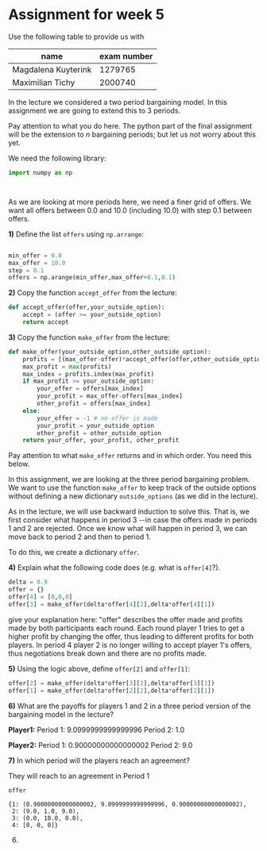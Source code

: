 
# Assignment for week 5

Use the following table to provide us with

|name| exam number|
|----|----|
|Magdalena Kuyterink| 1279765|
|Maximilian Tichy| 2000740|

In the lecture we considered a two period bargaining model. In this assignment we are going to extend this to 3 periods.

Pay attention to what you do here. The python part of the final assignment will be the extension to $n$ bargaining periods; but let us not worry about this yet.

We need the following library:


```python
import numpy as np
```


```python

```


```python

```

As we are looking at more periods here, we need a finer grid of offers. We want all offers between 0.0 and 10.0 (including 10.0) with step 0.1 between offers.

**1)** Define the list `offers` using `np.arrange`:


```python

```


```python
min_offer = 0.0
max_offer = 10.0
step = 0.1
offers = np.arange(min_offer,max_offer+0.1,0.1)

```

**2)** Copy the function `accept_offer` from the lecture:


```python
def accept_offer(offer,your_outside_option):
    accept = (offer >= your_outside_option)
    return accept
```

**3)** Copy the function `make_offer` from the lecture:


```python
def make_offer(your_outside_option,other_outside_option):
    profits = [(max_offer-offer)*accept_offer(offer,other_outside_option) for offer in offers]
    max_profit = max(profits)
    max_index = profits.index(max_profit)
    if max_profit >= your_outside_option:
        your_offer = offers[max_index]
        your_profit = max_offer-offers[max_index]
        other_profit = offers[max_index]
    else:
        your_offer = -1 # no offer is made
        your_profit = your_outside_option
        other_profit = other_outside_option
    return your_offer, your_profit, other_profit
```

Pay attention to what `make_offer` returns and in which order. You need this below.

In this assignment, we are looking at the three period bargaining problem. We want to use the function `make_offer` to keep track of the outside options without defining a new dictionary `outside_options` (as we did in the lecture).

As in the lecture, we will use backward induction to solve this. That is, we first consider what happens in period 3 --in case the offers made in periods 1 and 2 are rejected. Once we know what will happen in period 3, we can move back to period 2 and then to period 1.

To do this, we create a dictionary `offer`. 

**4)** Explain what the following code does (e.g. what is `offer[4]`?).


```python
delta = 0.9
offer = {}
offer[4] = [0,0,0]
offer[3] = make_offer(delta*offer[4][2],delta*offer[4][1])
```

give your explanation here: "offer" describes the offer made and profits made by both participants each round. Each round player 1 tries to get a higher profit by changing the offer, thus leading to different profits for both players. In period 4 player 2 is no longer willing to accept player 1's offers, thus negotiations break down and there are no profits made.

**5)** Using the logic above, define `offer[2]` and `offer[1]`:


```python
offer[2] = make_offer(delta*offer[3][2],delta*offer[3][1])
offer[1] = make_offer(delta*offer[2][2],delta*offer[2][1])
```

**6)** What are the payoffs for players 1 and 2 in a three period version of the bargaining model in the lecture?

**Player1:** 
Period 1: 9.0999999999999996
Period 2: 1.0

**Player2:**
Period 1: 0.90000000000000002
Period 2: 9.0

**7)** In which period will the players reach an agreement?

They will reach to an agreement in Period 1


```python
offer
```




    {1: (0.90000000000000002, 9.0999999999999996, 0.90000000000000002),
     2: (9.0, 1.0, 9.0),
     3: (0.0, 10.0, 0.0),
     4: [0, 0, 0]}



6) 
